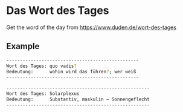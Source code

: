 # Das Wort des Tages
Get the word of the day from https://www.duden.de/wort-des-tages

## Example
```bash
-------------------------------------------------
Wort des Tages: quo vadis?
Bedeutung:      wohin wird das führen?; wer weiß
-------------------------------------------------

```

```bash
-----------------------------------------------------
Wort des Tages: Solarplexus
Bedeutung:      Substantiv, maskulin – Sonnengeflecht
-----------------------------------------------------

```
